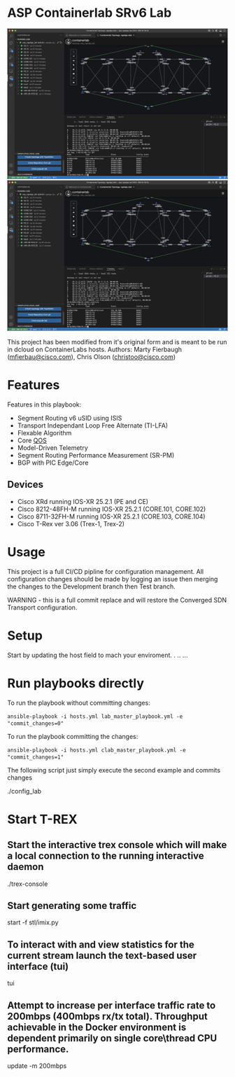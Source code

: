 # ASP Containerlab SRv6 Lab

![](images/example.png)
![ASP SRv6 Lab on Cisco dCloud](https://github.com/cisco-asp/asp-srv6-lab/blob/main/images/example.png?raw=true)

This project has been modified from it's original form and is meant to be run in dcloud on ContainerLabs hosts. 
Authors: Marty Fierbaugh (mfierbau@cisco.com), Chris Olson (christoo@cisco.com)

# Features 

Features in this playbook:
 - Segment Routing v6 uSID using ISIS
 - Transport Independant Loop Free Alternate (TI-LFA)
 - Flexable Algorithm
 - Core [QOS](Qos.md)
 - Model-Driven Telemetry
 - Segment Routing Performance Measurement (SR-PM)
 - BGP with PIC Edge/Core

## Devices 
- Cisco XRd running IOS-XR 25.2.1 (PE and CE)
- Cisco 8212-48FH-M running IOS-XR 25.2.1 (CORE.101, CORE.102)
- Cisco 8711-32FH-M running IOS-XR 25.2.1 (CORE.103, CORE.104)
- Cisco T-Rex ver 3.06 (Trex-1, Trex-2)

# Usage

This project is a full CI/CD pipline for configuration management. All configuration changes should be made by logging an issue then merging the changes to the Development branch then Test branch.

WARNING - this is a full commit replace and will restore the Converged SDN Transport configuration.

# Setup

Start by updating the host field to mach your enviroment.
.
..
...

# Run playbooks directly

To run the playbook without committing changes:

    ansible-playbook -i hosts.yml lab_master_playbook.yml -e "commit_changes=0"

To run the playbook committing the changes:

    ansible-playbook -i hosts.yml clab_master_playbook.yml -e "commit_changes=1"

The following script just simply execute the second example and commits changes

./config_lab




# Start T-REX 

## Start the interactive trex console which will make a local connection to the running interactive daemon
./trex-console

## Start generating some traffic
start -f stl/imix.py

## To interact with and view statistics for the current stream launch the text-based user interface (tui)
tui

## Attempt to increase per interface traffic rate to 200mbps (400mbps rx/tx total). Throughput achievable in the Docker environment is dependent primarily on single core\thread CPU performance.
update -m 200mbps
